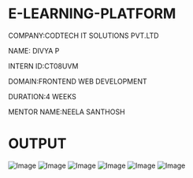 # E-LEARNING-PLATFORM

COMPANY:CODTECH IT SOLUTIONS PVT.LTD

NAME: DIVYA P

INTERN ID:CT08UVM

DOMAIN:FRONTEND WEB DEVELOPMENT

DURATION:4 WEEKS

MENTOR NAME:NEELA SANTHOSH

#

# OUTPUT

![Image](https://github.com/user-attachments/assets/aae81f0e-faba-42a4-9d0a-99847014d831)
![Image](https://github.com/user-attachments/assets/f12f7e4b-3548-4ce4-b1d8-aa0b4f45b696)
![Image](https://github.com/user-attachments/assets/8f5418b2-79f0-469a-b532-72cf4458d3fe)
![Image](https://github.com/user-attachments/assets/c93043a0-fcec-4ace-90ad-cf9453da2e0a)
![Image](https://github.com/user-attachments/assets/9cfd6209-a948-44ff-9e61-ddda3ef693ea)
![Image](https://github.com/user-attachments/assets/07411e9e-e31c-452a-9d00-7f4d5c261722)

